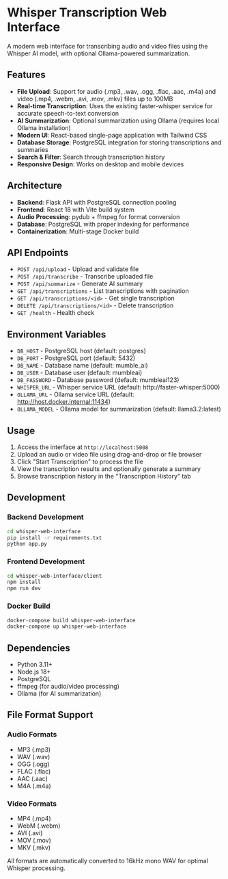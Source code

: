 # Whisper Transcription Web Interface

A modern web interface for transcribing audio and video files using the Whisper AI model, with optional Ollama-powered summarization.

## Features

- **File Upload**: Support for audio (.mp3, .wav, .ogg, .flac, .aac, .m4a) and video (.mp4, .webm, .avi, .mov, .mkv) files up to 100MB
- **Real-time Transcription**: Uses the existing faster-whisper service for accurate speech-to-text conversion
- **AI Summarization**: Optional summarization using Ollama (requires local Ollama installation)
- **Modern UI**: React-based single-page application with Tailwind CSS
- **Database Storage**: PostgreSQL integration for storing transcriptions and summaries
- **Search & Filter**: Search through transcription history
- **Responsive Design**: Works on desktop and mobile devices

## Architecture

- **Backend**: Flask API with PostgreSQL connection pooling
- **Frontend**: React 18 with Vite build system
- **Audio Processing**: pydub + ffmpeg for format conversion
- **Database**: PostgreSQL with proper indexing for performance
- **Containerization**: Multi-stage Docker build

## API Endpoints

- `POST /api/upload` - Upload and validate file
- `POST /api/transcribe` - Transcribe uploaded file
- `POST /api/summarize` - Generate AI summary
- `GET /api/transcriptions` - List transcriptions with pagination
- `GET /api/transcriptions/<id>` - Get single transcription
- `DELETE /api/transcriptions/<id>` - Delete transcription
- `GET /health` - Health check

## Environment Variables

- `DB_HOST` - PostgreSQL host (default: postgres)
- `DB_PORT` - PostgreSQL port (default: 5432)
- `DB_NAME` - Database name (default: mumble_ai)
- `DB_USER` - Database user (default: mumbleai)
- `DB_PASSWORD` - Database password (default: mumbleai123)
- `WHISPER_URL` - Whisper service URL (default: http://faster-whisper:5000)
- `OLLAMA_URL` - Ollama service URL (default: http://host.docker.internal:11434)
- `OLLAMA_MODEL` - Ollama model for summarization (default: llama3.2:latest)

## Usage

1. Access the interface at `http://localhost:5008`
2. Upload an audio or video file using drag-and-drop or file browser
3. Click "Start Transcription" to process the file
4. View the transcription results and optionally generate a summary
5. Browse transcription history in the "Transcription History" tab

## Development

### Backend Development

```bash
cd whisper-web-interface
pip install -r requirements.txt
python app.py
```

### Frontend Development

```bash
cd whisper-web-interface/client
npm install
npm run dev
```

### Docker Build

```bash
docker-compose build whisper-web-interface
docker-compose up whisper-web-interface
```

## Dependencies

- Python 3.11+
- Node.js 18+
- PostgreSQL
- ffmpeg (for audio/video processing)
- Ollama (for AI summarization)

## File Format Support

### Audio Formats
- MP3 (.mp3)
- WAV (.wav)
- OGG (.ogg)
- FLAC (.flac)
- AAC (.aac)
- M4A (.m4a)

### Video Formats
- MP4 (.mp4)
- WebM (.webm)
- AVI (.avi)
- MOV (.mov)
- MKV (.mkv)

All formats are automatically converted to 16kHz mono WAV for optimal Whisper processing.
